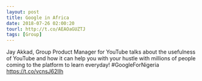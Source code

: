 ```yaml
---
layout: post
title: Google in Africa
date: 2018-07-26 02:00:20
tourl: http://t.co/AEAOaGUZTJ
tags: [Group]
---
```

Jay Akkad, Group Product Manager for YouTube talks about the usefulness of YouTube and how it can help you with your hustle with millions of people coming to the platform to learn everyday! #GoogleForNigeria https://t.co/vcnsJ62lIh